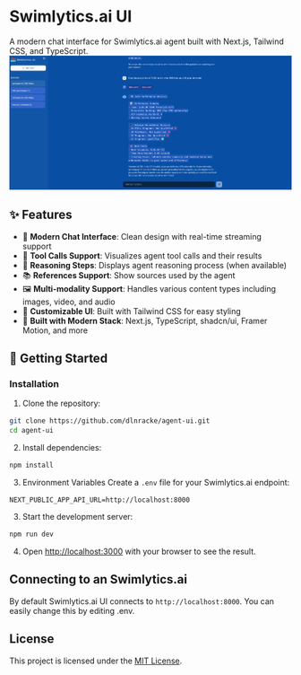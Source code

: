 # Swimlytics.ai UI

A modern chat interface for Swimlytics.ai agent built with Next.js, Tailwind CSS, and TypeScript. 
![UI](public/ui.png)

## ✨ Features

- 💬 **Modern Chat Interface**: Clean design with real-time streaming support
- 🧩 **Tool Calls Support**: Visualizes agent tool calls and their results
- 🧠 **Reasoning Steps**: Displays agent reasoning process (when available)
- 📚 **References Support**: Show sources used by the agent
- 🖼️ **Multi-modality Support**: Handles various content types including images, video, and audio
- 🎨 **Customizable UI**: Built with Tailwind CSS for easy styling
- 🧰 **Built with Modern Stack**: Next.js, TypeScript, shadcn/ui, Framer Motion, and more

## 🚀 Getting Started

### Installation

1. Clone the repository:

```bash
git clone https://github.com/dlnracke/agent-ui.git
cd agent-ui
```

2. Install dependencies:

```bash
npm install
```

3. Environment Variables
Create a `.env` file for your Swimlytics.ai endpoint:

```
NEXT_PUBLIC_APP_API_URL=http://localhost:8000
```
3. Start the development server:

```bash
npm run dev
```

4. Open [http://localhost:3000](http://localhost:3000) with your browser to see the result.

## Connecting to an Swimlytics.ai

By default Swimlytics.ai UI connects to `http://localhost:8000`. You can easily change this by editing .env.

## License

This project is licensed under the [MIT License](./LICENSE).
